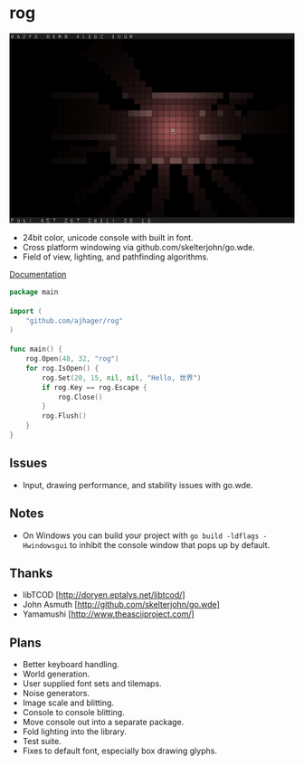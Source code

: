 rog
===
![Rog Screenshot](http://github.com/ajhager/rog/raw/master/data/screenshot.png)

* 24bit color, unicode console with built in font.
* Cross platform windowing via github.com/skelterjohn/go.wde.
* Field of view, lighting, and pathfinding algorithms.

[Documentation](http://hagerbot.com/docs)

```go
package main

import (
    "github.com/ajhager/rog"
)

func main() {
    rog.Open(48, 32, "rog")
    for rog.IsOpen() {
        rog.Set(20, 15, nil, nil, "Hello, 世界")
        if rog.Key == rog.Escape {
            rog.Close()
        }
        rog.Flush()
    }
}
```

Issues
------
* Input, drawing performance, and stability issues with go.wde.

Notes
-----
* On Windows you can build your project with `go build -ldflags -Hwindowsgui` to inhibit the console window that pops up by default.

Thanks
------
* libTCOD [http://doryen.eptalys.net/libtcod/]
* John Asmuth [http://github.com/skelterjohn/go.wde]
* Yamamushi [http://www.theasciiproject.com/]

Plans
-----
* Better keyboard handling.
* World generation.
* User supplied font sets and tilemaps.
* Noise generators.
* Image scale and blitting.
* Console to console blitting.
* Move console out into a separate package.
* Fold lighting into the library.
* Test suite.
* Fixes to default font, especially box drawing glyphs.
